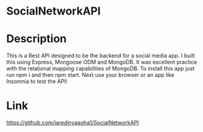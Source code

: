 # SocialNetworkAPI

# Description
This is a Rest API designed to be the backend for a social media app. I built this using Express, Mongoose ODM and MongoDB. It was excellent practice with the relational mapping capabilities of MongoDB. To install this app just run npm i and then npm start. Next use your browser or an app like Insomnia to test the API!

# Link
https://github.com/jaredinyaagha1/SocialNetworkAPI